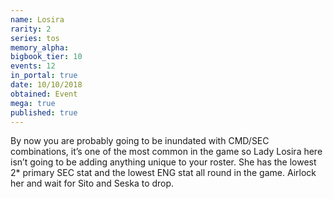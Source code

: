 ```yaml
---
name: Losira
rarity: 2
series: tos
memory_alpha:
bigbook_tier: 10
events: 12
in_portal: true
date: 10/10/2018
obtained: Event
mega: true
published: true
---
```


By now you are probably going to be inundated with CMD/SEC combinations, it’s one of the most common in the game so Lady Losira here isn’t going to be adding anything unique to your roster. She has the lowest 2* primary SEC stat and the lowest ENG stat all round in the game. Airlock her and wait for Sito and Seska to drop.
